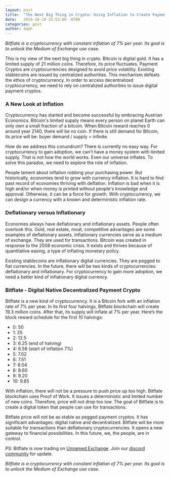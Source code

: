 ```yaml
---
layout: post
title:  "The Next Big Thing in Crypto: Using Inflation to Create Payment Crypto"
date:   2019-10-10 15:52:00 -0700
categories: post
author: doph
---
```


*Bitflate is a cryptocurrency with constant inflation of 7% per year. Its goal is to unlock the Medium of Exchange use case.*

This is my view of the next big thing in crypto. Bitcoin is digital gold. It has a limited supply of 21 million coins. Therefore, its price fluctuates. Payment Cryptos are cryptocurrencies designed to avoid price volatility. Existing stablecoins are issued by centralized authorities. This mechanism defeats the ethos of cryptocurrency. In order to access decentralized cryptocurrency, we need to rely on centralized authorities to issue digital payment cryptos.

### A New Look at Inflation

Cryptocurrency has started and become successful by embracing Austrian Economics. Bitcoin's limited supply means every person on planet Earth can only own a small fraction of a bitcoin. When Bitcoin reward reaches 0 around year 2140, there will be no coin. If there is still demand for Bitcoin, its price will be: buyer demand / supply = infinite.

How do we address this conundrum? There is currently no easy way. For cryptocurrency to gain adoption, we can't have a money system with limited supply. That is not how the world works. Even our universe inflates. To solve this paradox, we need to explore the role of inflation.

People lament about inflation robbing your purchasing power. But historically, economies tend to grow with currency inflation. It is hard to find past record of economies thriving with deflation. Inflation is bad when it is high and/or when money is printed without people's knowledge and approval. Otherwise, it can be a force for growth. With cryptocurrency, we can design a currency with a known and deterministic inflation rate.

### Deflationary versus Inflationary

Economies always have deflationary and inflationary assets. People often overlook this. Gold, real estate, moat, competitive advantages are some examples of deflationary assets. Inflationary currencies serve as a medium of exchange. They are used for transactions. Bitcoin was created in response to the 2008 economic crisis. It exists and thrives because of quantitative easing, a type of inflating monetary policy.

Existing stablecoins are inflationary digital currencies. They are pegged to fiat currencies. In the future, there will be two kinds of cryptocurrencies: deflationary and inflationary. For cryptocurrency to gain more adoption, we need a better kind of inflationary digital currency.

### Bitflate - Digital Native Decentralized Payment Crypto

Bitflate is a new kind of cryptocurrency. It is a Bitcoin fork with an inflation rate of 7% per year. In its first four halvings, Bitflate blockchain will create 19.3 million coins. After that, its supply will inflate at 7% per year. Here’s the block reward schedule for the first 10 halvings:

- 0: 50
- 1: 25
- 2: 12.5
- 3: 6.25 (end of halving)
- 4: 6.56 (start of inflation 7%)
- 5: 7.02
- 6: 7.51
- 7: 8.04
- 8: 8.60
- 9: 9.20
- 10: 9.85

With inflation, there will not be a pressure to push price up too high. Bitflate blockchain uses Proof of Work. It issues a deterministic and limited number of new coins. Therefore, price will not drop too low. The goal of Bitflate is to create a digital token that people can use for transactions.

Bitflate price will not be as stable as pegged payment cryptos. It has significant advantages: digital native and decentralized. Bitflate will be more suitable for transactions than deflationary cryptocurrencies. It opens a new gateway to financial possibilities. In this future, we, the people, are in control.

PS: Bitflate is now trading on [Unnamed Exchange](https://bitflate.org/exchange/). Join our [discord community](https://discord.gg/utnEyp8) for update.

*Bitflate is a cryptocurrency with constant inflation of 7% per year. Its goal is to unlock the Medium of Exchange use case.*